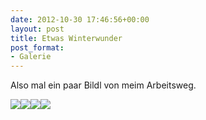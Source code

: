 ```yaml
---
date: 2012-10-30 17:46:56+00:00
layout: post
title: Etwas Winterwunder
post_format:
- Galerie
---
```


Also mal ein paar Bildl von meim Arbeitsweg.


[![](http://farm9.staticflickr.com/8324/8139020887_380aac8f0a.jpg)](http://www.flickr.com/photos/49239218@N00/8139020887/)[![](http://farm9.staticflickr.com/8474/8139053576_b789723bc6.jpg)](http://www.flickr.com/photos/49239218@N00/8139053576/)[![](http://farm9.staticflickr.com/8468/8139024629_cafaf10037.jpg)](http://www.flickr.com/photos/49239218@N00/8139024629/)[![](http://farm9.staticflickr.com/8056/8139025693_b933333992.jpg)](http://www.flickr.com/photos/49239218@N00/8139025693/)



